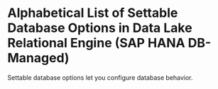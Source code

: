 <!-- loioa7f71593bf4b49aa81674f89bc5daa01 -->

# Alphabetical List of Settable Database Options in Data Lake Relational Engine \(SAP HANA DB-Managed\)

Settable database options let you configure database behavior.

